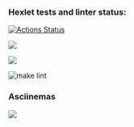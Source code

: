 ### Hexlet tests and linter status:

[![Actions Status](https://github.com/unInsomnia/backend-project-lvl1/workflows/hexlet-check/badge.svg)](https://github.com/unInsomnia/backend-project-lvl1/actions)

<a href="https://codeclimate.com/github/unInsomnia/backend-project-lvl1/maintainability"><img src="https://api.codeclimate.com/v1/badges/191820a66afdd965436a/maintainability" /></a>

<a href="https://codeclimate.com/github/unInsomnia/backend-project-lvl1/test_coverage"><img src="https://api.codeclimate.com/v1/badges/191820a66afdd965436a/test_coverage" /></a>

![make lint](https://github.com/unInsomnia/backend-project-lvl1/blob/main/.github/workflows/makeLint.yml)

### Asciinemas

<a href="https://asciinema.org/a/wFmtKK042OjGBRLoUE08jomzB" target="_blank"><img src="https://asciinema.org/a/wFmtKK042OjGBRLoUE08jomzB.svg" /></a>